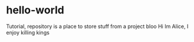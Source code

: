 # hello-world
Tutorial, repository is a place to store stuff from a project
bloo
Hi Im Alice, I enjoy killing kings
